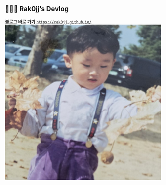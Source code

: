 ## 🙈🙉🙊 Rak0jj's Devlog

 **블로그 바로 가기**
[`https://rak0jj.github.io/`](https://rak0jj.github.io/)
![chillGuy](/assets/img/logoProfile.jpg)